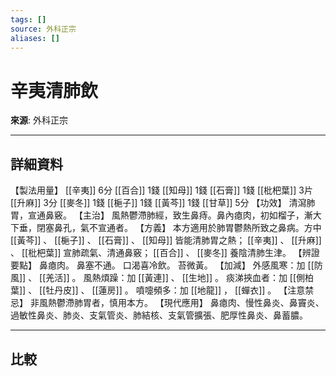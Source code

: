 ```yaml
---
tags: []
source: 外科正宗
aliases: []
---
```


# 辛夷清肺飲

**來源**: 外科正宗  

---

## 詳細資料
【製法用量】 [[辛夷]] 6分 [[百合]] 1錢 [[知母]] 1錢 [[石膏]] 1錢 [[枇杷葉]] 3片 [[升麻]] 3分 [[麥冬]] 1錢 [[梔子]] 1錢 [[黃芩]] 1錢 [[甘草]] 5分
【功效】
清瀉肺胃，宣通鼻竅。
【主治】
風熱鬱滯肺經，致生鼻痔。鼻內瘜肉，初如榴子，漸大下垂，閉塞鼻孔，氣不宣通者。
【方義】
本方適用於肺胃鬱熱所致之鼻病。方中 [[黃芩]] 、 [[梔子]] 、 [[石膏]] 、 [[知母]] 皆能清肺胃之熱； [[辛夷]] 、 [[升麻]] 、 [[枇杷葉]] 宣肺疏氣、清通鼻竅； [[百合]] 、 [[麥冬]] 養陰清肺生津。
【辨證要點】
鼻瘜肉。
鼻塞不通。
口渴喜冷飲。
苔微黃。
【加減】
外感風寒：加 [[防風]] 、 [[羌活]] 。
風熱煩躁：加 [[黃連]] 、 [[生地]] 。
痰涕挾血者：加 [[側柏葉]] 、 [[牡丹皮]] 、 [[蓮房]] 。
噴嚏頻多：加 [[地龍]] ， [[蟬衣]] 。
【注意禁忌】
非風熱鬱滯肺胃者，慎用本方。
【現代應用】
鼻瘜肉、慢性鼻炎、鼻竇炎、過敏性鼻炎、肺炎、支氣管炎、肺結核、支氣管擴張、肥厚性鼻炎、鼻蓄膿。

---

## 比較

